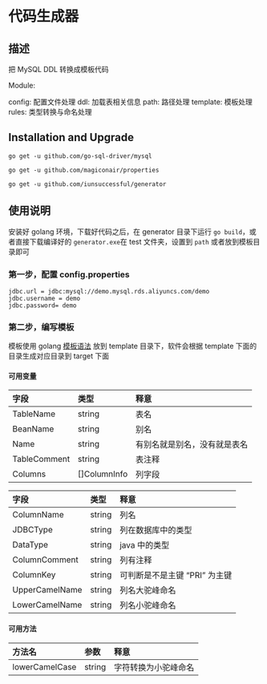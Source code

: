 # 代码生成器

## 描述

把 MySQL DDL 转换成模板代码

Module:

config: 配置文件处理
ddl: 加载表相关信息
path: 路径处理
template: 模板处理
rules: 类型转换与命名处理

## Installation and Upgrade

```
go get -u github.com/go-sql-driver/mysql

go get -u github.com/magiconair/properties

go get -u github.com/iunsuccessful/generator

```

## 使用说明

安装好 golang 环境，下载好代码之后，在 generator 目录下运行 `go build`，或者直接下载编译好的 `generator.exe`在 test 文件夹，设置到 `path` 或者放到模板目录即可

### 第一步，配置 config.properties

```
jdbc.url = jdbc:mysql://demo.mysql.rds.aliyuncs.com/demo
jdbc.username = demo
jdbc.password= demo
```

### 第二步，编写模板

模板使用 golang [模板语法](https://golang.org/pkg/text/template/) 放到 template 目录下，软件会根据 template 下面的目录生成对应目录到 target 下面

#### 可用变量

| 字段 | 类型 | 释意 |
|:--|:--|:--|
| TableName | string | 表名 |
| BeanName  | string | 别名 |
| Name | string | 有别名就是别名，没有就是表名 |
| TableComment | string | 表注释 |
| Columns | []ColumnInfo | 列字段 |

| 字段 | 类型 | 释意 |
|:--|:--|:--|
| ColumnName| string | 列名 |
| JDBCType | string | 列在数据库中的类型 |
| DataType | string | java 中的类型 |
| ColumnComment | string | 列有注释 |
| ColumnKey | string | 可判断是不是主键 “PRI” 为主键 |
| UpperCamelName | string | 列名大驼峰命名 |
| LowerCamelName | string | 列名小驼峰命名 |

#### 可用方法

| 方法名 | 参数 | 释意 |
|:--|:--|:--|
| lowerCamelCase| string | 字符转换为小驼峰命名 |
